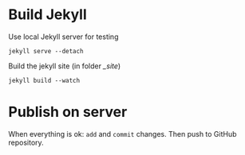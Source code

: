 # Build Jekyll

Use local Jekyll server for testing
	
    jekyll serve --detach

Build the jekyll site (in folder *_site*)
	
    jekyll build --watch

# Publish on server

When everything is ok: `add` and `commit` changes. Then push to GitHub repository. 

